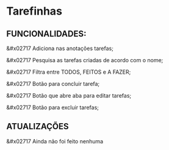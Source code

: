 # Tarefinhas
 

 

## FUNCIONALIDADES: 

&#x02717 Adiciona nas anotações tarefas; 

&#x02717 Pesquisa as tarefas criadas de acordo com o nome; 

&#x02717 Filtra entre TODOS, FEITOS e A FAZER; 

&#x02717 Botão para concluir tarefa; 

&#x02717 Botão que abre aba para editar tarefas; 

&#x02717 Botão para excluir tarefas; 

## ATUALIZAÇÕES 
 
&#x02717 Ainda não foi feito nenhuma 
